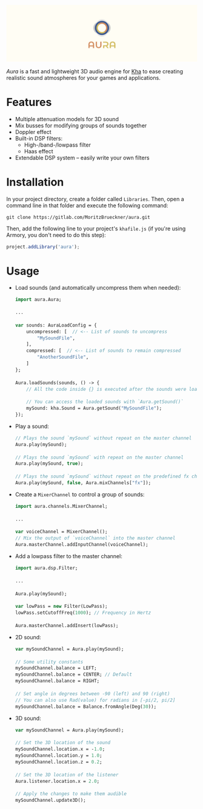 ![aura_banner.png](.gitlab/aura_banner.png)

*Aura* is a fast and lightweight 3D audio engine for [Kha](https://kha.tech/) to ease creating realistic sound atmospheres for your games and applications.

# Features

- Multiple attenuation models for 3D sound
- Mix busses for modifying groups of sounds together
- Doppler effect
- Built-in DSP filters:
  - High-/band-/lowpass filter
  - Haas effect
- Extendable DSP system – easily write your own filters

# Installation

In your project directory, create a folder called `Libraries`. Then, open a command line in that folder and execute the following command:

```
git clone https://gitlab.com/MoritzBrueckner/aura.git
```

Then, add the following line to your project's `khafile.js` (if you're using Armory, you don't need to do this step):

```js
project.addLibrary('aura');
```

# Usage

- Load sounds (and automatically uncompress them when needed):

  ```haxe
  import aura.Aura;

  ...

  var sounds: AuraLoadConfig = {
      uncompressed: [  // <-- List of sounds to uncompress
          "MySoundFile",
      ],
      compressed: [  // <-- List of sounds to remain compressed
          "AnotherSoundFile",
      ]
  };

  Aura.loadSounds(sounds, () -> {
      // All the code inside {} is executed after the sounds were loaded and uncompressed

      // You can access the loaded sounds with `Aura.getSound()`
      mySound: kha.Sound = Aura.getSound("MySoundFile");
  });
  ```

- Play a sound:

  ```haxe
  // Plays the sound `mySound` without repeat on the master channel
  Aura.play(mySound);

  // Plays the sound `mySound` with repeat on the master channel
  Aura.play(mySound, true);

  // Plays the sound `mySound` without repeat on the predefined fx channel
  Aura.play(mySound, false, Aura.mixChannels["fx"]);
  ```

- Create a `MixerChannel` to control a group of sounds:

  ```haxe
  import aura.channels.MixerChannel;

  ...

  var voiceChannel = MixerChannel();
  // Mix the output of `voiceChannel` into the master channel
  Aura.masterChannel.addInputChannel(voiceChannel);
  ```

- Add a lowpass filter to the master channel:

  ```haxe
  import aura.dsp.Filter;

  ...

  Aura.play(mySound);

  var lowPass = new Filter(LowPass);
  lowPass.setCutoffFreq(1000); // Frequency in Hertz

  Aura.masterChannel.addInsert(lowPass);
  ```

- 2D sound:

  ```haxe
  var mySoundChannel = Aura.play(mySound);

  // Some utility constants
  mySoundChannel.balance = LEFT;
  mySoundChannel.balance = CENTER; // Default
  mySoundChannel.balance = RIGHT;

  // Set angle in degrees between -90 (left) and 90 (right)
  // You can also use Rad(value) for radians in [-pi/2, pi/2]
  mySoundChannel.balance = Balance.fromAngle(Deg(30));
  ```

- 3D sound:

  ```haxe
  var mySoundChannel = Aura.play(mySound);

  // Set the 3D location of the sound
  mySoundChannel.location.x = -1.0;
  mySoundChannel.location.y = 1.0;
  mySoundChannel.location.z = 0.2;

  // Set the 3D location of the listener
  Aura.listener.location.x = 2.0;

  // Apply the changes to make them audible
  mySoundChannel.update3D();
  ```
